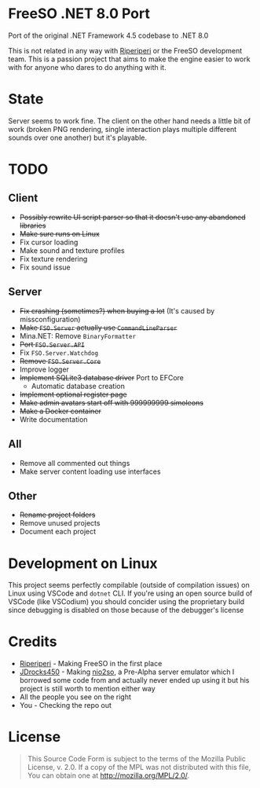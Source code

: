 # FreeSO .NET 8.0 Port
Port of the original .NET Framework 4.5 codebase to .NET 8.0

This is not related in any way with [Riperiperi](https://github.com/riperiperi) or the FreeSO development team. This is a passion project that aims to make the engine easier to work with for anyone who dares to do anything with it.

# State
Server seems to work fine. The client on the other hand needs a little bit of work (broken PNG rendering, single interaction plays multiple different sounds over one another) but it's playable.

# TODO
## Client
- ~~Possibly rewrite UI script parser so that it doesn't use any abandoned libraries~~
- ~~Make sure runs on Linux~~
- Fix cursor loading
- Make sound and texture profiles
- Fix texture rendering
- Fix sound issue

## Server
- ~~Fix crashing (sometimes?) when buying a lot~~ (It's caused by missconfiguration)
- ~~Make `FSO.Server` actually use `CommandLineParser`~~
- Mina.NET: Remove `BinaryFormatter`
- ~~Port `FSO.Server.API`~~
- Fix `FSO.Server.Watchdog`
- ~~Remove `FSO.Server.Core`~~
- Improve logger
- ~~Implement SQLite3 database driver~~ Port to EFCore
  - Automatic database creation
- ~~Implement optional register page~~
- ~~Make admin avatars start off with 999999999 simoleons~~
- ~~Make a Docker container~~
- Write documentation

## All
- Remove all commented out things
- Make server content loading use interfaces 

## Other
- ~~Rename project folders~~
- Remove unused projects
- Document each project

# Development on Linux
This project seems perfectly compilable (outside of compilation issues) on Linux using VSCode and `dotnet` CLI. If you're using an open source build of VSCode (like VSCodium) you should concider using the proprietary build since debugging is disabled on those because of the debugger's license

# Credits
- [Riperiperi](https://github.com/riperiperi) - Making FreeSO in the first place
- [JDrocks450](https://github.com/JDrocks450) - Making [nio2so](https://github.com/JDrocks450/nio2so), a Pre-Alpha server emulator which I borrowed some code from and actually never ended up using it but his project is still worth to mention either way
- All the people you see on the right 
- You - Checking the repo out

# License
> This Source Code Form is subject to the terms of the Mozilla Public License, v. 2.0.
> If a copy of the MPL was not distributed with this file, You can obtain one at
> http://mozilla.org/MPL/2.0/.

